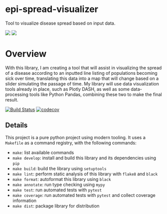 # epi-spread-visualizer
Tool to visualize disease spread based on input data.

![](https://img.shields.io/github/license/scb-school/epi-spread-visualizer)
![](https://img.shields.io/github/issues/scb-school/epi-spread-visualizer)
# Overview
With this library, I am creating a tool that will assist in visualizing the spread of a disease according to an inputted line listing of populations becoming sick over time, translating this data into a map that will change based on a slider simulating the passage of time. My library will use data visualization tools already in place, such as Plotly DASH, as well as some data-processing tools like Python Pandas, combining these two to make the final result.

[![Build Status](https://github.com/scb-school/epi-spread-visualizer/workflows/Build%20Status/badge.svg?branch=main)](https://github.com/scb-school/epi-spread-visualizer/actions?query=workflow%3A%22Build+Status%22)
[![codecov](https://codecov.io/gh/scb-school/epi-spread-visualizer/branch/main/graph/badge.svg)](https://codecov.io/gh/scb-school/epi-spread-visualizer)

## Details
This project is a pure python project using modern tooling. It uses a `Makefile` as a command registry, with the following commands:
- `make`: list available commands
- `make develop`: install and build this library and its dependencies using `pip`
- `make build`: build the library using `setuptools`
- `make lint`: perform static analysis of this library with `flake8` and `black`
- `make format`: autoformat this library using `black`
- `make annotate`: run type checking using `mypy`
- `make test`: run automated tests with `pytest`
- `make coverage`: run automated tests with `pytest` and collect coverage information
- `make dist`: package library for distribution
